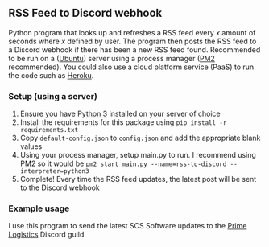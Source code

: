 ## RSS Feed to Discord webhook

Python program that looks up and refreshes a RSS feed every *x* amount of seconds where *x* defined by user.
The program then posts the RSS feed to a Discord webhook if there has been a new RSS feed found.
Recommended to be run on a ([Ubuntu](https://ubuntu.com/download/server)) server using a process manager ([PM2](https://www.npmjs.com/package/pm2) recommended). You could also use a cloud platform service (PaaS) to run the code such as [Heroku](https://www.heroku.com/).

### Setup (using a server)
1. Ensure you have [Python 3](https://www.python.org/downloads/) installed on your server of choice
2. Install the requirements for this package using `pip install -r requirements.txt`
3. Copy `default-config.json` to `config.json` and add the appropriate blank values
4. Using your process manager, setup main.py to run. I recommend using PM2 so it would be `pm2 start main.py --name=rss-to-discord --interpreter=python3` 
5. Complete! Every time the RSS feed updates, the latest post will be sent to the Discord webhook

### Example usage
I use this program to send the latest SCS Software updates to the [Prime Logistics](https://discord.gg/prime) Discord guild.